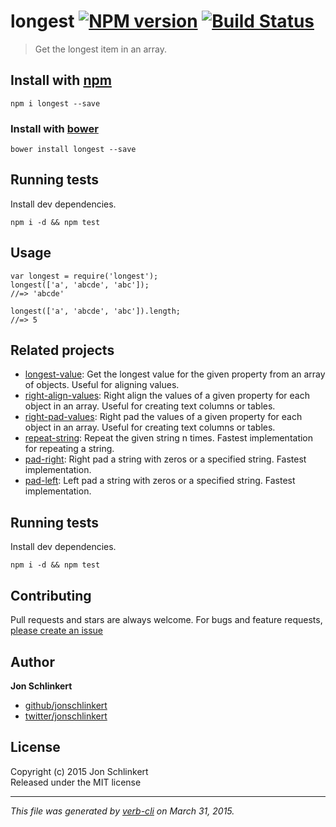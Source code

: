 longest [![NPM version](https://badge.fury.io/js/longest.svg)](http://badge.fury.io/js/longest) [![Build Status](https://travis-ci.org/jonschlinkert/longest.svg)](https://travis-ci.org/jonschlinkert/longest)
===============================================================================================================================================================================================================

> Get the longest item in an array.

Install with [npm](npmjs.org)
-----------------------------

    npm i longest --save

### Install with [bower](https://github.com/bower/bower)

    bower install longest --save

Running tests
-------------

Install dev dependencies.

    npm i -d && npm test

Usage
-----

    var longest = require('longest');
    longest(['a', 'abcde', 'abc']);
    //=> 'abcde'

    longest(['a', 'abcde', 'abc']).length;
    //=> 5

Related projects
----------------

-   [longest-value](https://github.com/jonschlinkert/longest-value): Get the longest value for the given property from an array of objects. Useful for aligning values.
-   [right-align-values](https://github.com/jonschlinkert/right-align-values): Right align the values of a given property for each object in an array. Useful for creating text columns or tables.
-   [right-pad-values](https://github.com/jonschlinkert/right-pad-values): Right pad the values of a given property for each object in an array. Useful for creating text columns or tables.
-   [repeat-string](https://github.com/jonschlinkert/repeat-string): Repeat the given string n times. Fastest implementation for repeating a string.
-   [pad-right](https://github.com/jonschlinkert/pad-right): Right pad a string with zeros or a specified string. Fastest implementation.
-   [pad-left](https://github.com/jonschlinkert/pad-left): Left pad a string with zeros or a specified string. Fastest implementation.

Running tests
-------------

Install dev dependencies.

    npm i -d && npm test

Contributing
------------

Pull requests and stars are always welcome. For bugs and feature requests, [please create an issue](https://github.com/jonschlinkert/longest/issues)

Author
------

**Jon Schlinkert**

-   [github/jonschlinkert](https://github.com/jonschlinkert)
-   [twitter/jonschlinkert](http://twitter.com/jonschlinkert)

License
-------

Copyright (c) 2015 Jon Schlinkert  
Released under the MIT license

------------------------------------------------------------------------

*This file was generated by [verb-cli](https://github.com/assemble/verb-cli) on March 31, 2015.*
